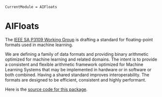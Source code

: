 ```@meta
CurrentModule = AIFloats
```

# AIFloats

The [IEEE SA P3109 Working Group](https://standards.ieee.org/iee7e/3109/11165/)
 is drafting a standard for floating-point formats used in machine learning.

We are defining a family of data formats and providing binary arithmetic optimized for machine learning and related domains. The intent is to provide a consistent and flexible arithmetic framework optimized for Machine Learning Systems that may be implemented in hardware or in software or both combined. Having a shared standard improves interoperability.  The formats are designed to be efficient, consistent and highly performant.


Here is the [source code for this package](https://github.com/JeffreySarnoff/AIFloats.jl).
